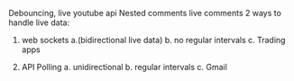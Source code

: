 Debouncing, live youtube api
Nested comments
live comments
2 ways to handle live data:

1. web sockets
   a.(bidirectional live data)
   b. no regular intervals
   c. Trading apps

2. API Polling
   a. unidirectional
   b. regular intervals
   c. Gmail
